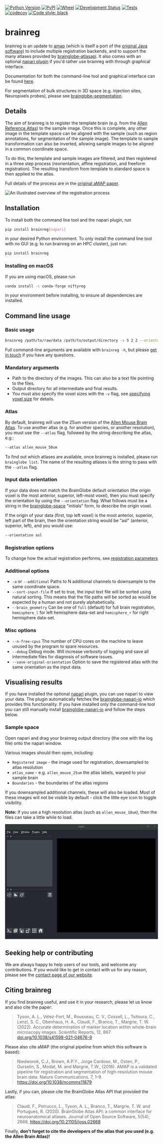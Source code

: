 [![Python Version](https://img.shields.io/pypi/pyversions/brainreg.svg)](https://pypi.org/project/brainreg)
[![PyPI](https://img.shields.io/pypi/v/brainreg.svg)](https://pypi.org/project/brainreg)
[![Wheel](https://img.shields.io/pypi/wheel/brainreg.svg)](https://pypi.org/project/brainreg)
[![Development Status](https://img.shields.io/pypi/status/brainreg.svg)](https://github.com/brainglobe/brainreg)
[![Tests](https://img.shields.io/github/actions/workflow/status/brainglobe/brainreg/test_and_deploy.yml?branch=main)](https://github.com/brainglobe/brainreg/actions)
[![codecov](https://codecov.io/gh/brainglobe/brainreg/branch/main/graph/badge.svg?token=FbPgwBIGnd)](https://codecov.io/gh/brainglobe/brainreg)
[![Code style: black](https://img.shields.io/badge/code%20style-black-000000.svg)](https://github.com/python/black)

# brainreg

brainreg is an update to [amap](https://github.com/SainsburyWellcomeCentre/amap_python) (which is itself a port
of the [original Java software](https://www.nature.com/articles/ncomms11879)) to include multiple registration backends, and to support the many atlases provided by [brainglobe-atlasapi](https://github.com/brainglobe/brainglobe-atlasapi).
It also comes with an optional [napari plugin](https://github.com/brainglobe/brainreg-napari) if you'd rather use brainreg with through graphical interface.

Documentation for both the command-line tool and graphical interface can be found [here](https://brainglobe.info/documentation/brainreg/index.html).

For segmentation of bulk structures in 3D space (e.g. injection sites, Neuropixels probes), please see [brainglobe-segmentation](https://github.com/brainglobe/brainglobe-segmentation).

## Details

The aim of brainreg is to register the template brain (e.g. from the [Allen Reference Atlas](https://mouse.brain-map.org/static/atlas)) to the sample image.
Once this is complete, any other image in the template space can be aligned with the sample (such as region annotations, for segmentation of the sample image).
The template to sample transformation can also be inverted, allowing sample images to be aligned in a common coordinate space.

To do this, the template and sample images are filtered, and then registered in a three step process (reorientation, affine registration, and freeform registration).
The resulting transform from template to standard space is then applied to the atlas.

Full details of the process are in the [original aMAP paper](https://www.nature.com/articles/ncomms11879).

![An illustrated overview of the registration process](https://user-images.githubusercontent.com/13147259/143553945-a046e918-7614-4211-814c-fc840bb0159d.png)

## Installation

To install both the command line tool and the napari plugin, run

```bash
pip install brainreg[napari]
```

in your desired Python environment.
To only install the command line tool with no GUI (e.g. to run brainreg on an HPC cluster), just run:

```bash
pip install brainreg
```

### Installing on macOS

If you are using macOS, please run

```bash
conda install -c conda-forge niftyreg
```

in your environment before installing, to ensure all dependencies are installed.

## Command line usage

### Basic usage

```bash
brainreg /path/to/raw/data /path/to/output/directory -v 5 2 2 --orientation psl
```

Full command-line arguments are available with `brainreg -h`, but please
[get in touch](mailto:code@adamltyson.com?subject=brainreg) if you have any questions.

### Mandatory arguments

- Path to the directory of the images. This can also be a text file pointing to the files.
- Output directory for all intermediate and final results.
- You must also specify the voxel sizes with the `-v` flag, see [specifying voxel size](https://brainglobe.info/documentation/general/image-definition.html#voxel-sizes) for details.

### Atlas

By default, brainreg will use the 25um version of the [Allen Mouse Brain Atlas](https://mouse.brain-map.org/).
To use another atlas (e.g. for another species, or another resolution), you must use the `--atlas` flag, followed by the string describing the atlas, e.g.:

```bash
--atlas allen_mouse_50um
```

To find out which atlases are available, once brainreg is installed, please run `brainglobe list`.
The name of the resulting atlases is the string to pass with the `--atlas` flag.

### Input data orientation

If your data does not match the BrainGlobe default orientation (the origin voxel is the most anterior, superior, left-most voxel), then you must specify the orientation by using the `--orientation` flag.
What follows must be a string in the [brainglobe-space](https://github.com/brainglobe/brainglobe-space) "initials" form, to describe the origin voxel.

If the origin of your data (first, top left voxel) is the most anterior, superior, left part of the brain, then the orientation string would be "asl" (anterior, superior, left), and you would use:

```bash
--orientation asl
```

### Registration options

To change how the actual registration performs, see [registration parameters](https://brainglobe.info/documentation/brainreg/user-guide/parameters.html)

### Additional options

- `-a` or `--additional` Paths to N additional channels to downsample to the same coordinate space.
- `--sort-input-file` If set to true, the input text file will be sorted using natural sorting. This means that the file paths will be sorted as would be expected by a human and not purely alphabetically.
- `--brain_geometry` Can be one of `full` (default) for full brain registration, `hemisphere_l` for left hemisphere data-set and `hemisphere_r` for right hemisphere data-set.

### Misc options

- `--n-free-cpus` The number of CPU cores on the machine to leave unused by the program to spare resources.
- `--debug` Debug mode. Will increase verbosity of logging and save all intermediate files for diagnosis of software issues.
- `--save-original-orientation` Option to save the registered atlas with the same orientation as the input data.

## Visualising results

If you have installed the optional [napari](https://github.com/napari/napari) plugin, you can use napari to view your data.
The plugin automatically fetches the [brainglobe-napari-io](https://github.com/brainglobe/brainglobe-napari-io) which provides this functionality.
If you have installed only the command-line tool you can still manually install [brainglobe-napari-io](https://github.com/brainglobe/brainglobe-napari-io) and follow the steps below.

### Sample space

Open napari and drag your brainreg output directory (the one with the log file) onto the napari window.

Various images should then open, including:

- `Registered image` - the image used for registration, downsampled to atlas resolution
- `atlas_name` - e.g. `allen_mouse_25um` the atlas labels, warped to your sample brain
- `Boundaries` - the boundaries of the atlas regions

If you downsampled additional channels, these will also be loaded.
Most of these images will not be visible by default - click the little eye icon to toggle visibility.

**Note:** If you use a high resolution atlas (such as `allen_mouse_10um`), then the files can take a little while to load.

![GIF illustration of loading brainreg output into napari for visualisation](https://raw.githubusercontent.com/brainglobe/napari-brainreg/master/resources/sample_space.gif)

## Seeking help or contributing
We are always happy to help users of our tools, and welcome any contributions. If you would like to get in contact with us for any reason, please see the [contact page of our website](https://brainglobe.info/contact.html).

## Citing brainreg

If you find brainreg useful, and use it in your research, please let us know and also cite the paper:

> Tyson, A. L., V&eacute;lez-Fort, M.,  Rousseau, C. V., Cossell, L., Tsitoura, C., Lenzi, S. C., Obenhaus, H. A., Claudi, F., Branco, T.,  Margrie, T. W. (2022). Accurate determination of marker location within whole-brain microscopy images. Scientific Reports, 12, 867 [doi.org/10.1038/s41598-021-04676-9](https://doi.org/10.1038/s41598-021-04676-9)

Please also cite aMAP (the original pipeline from which this software is based):

>Niedworok, C.J., Brown, A.P.Y., Jorge Cardoso, M., Osten, P., Ourselin, S., Modat, M. and Margrie, T.W., (2016). AMAP is a validated pipeline for registration and segmentation of high-resolution mouse brain data. Nature Communications. 7, 1–9. <https://doi.org/10.1038/ncomms11879>

Lastly, if you can, please cite the BrainGlobe Atlas API that provided the atlas:

>Claudi, F., Petrucco, L., Tyson, A. L., Branco, T., Margrie, T. W. and Portugues, R. (2020). BrainGlobe Atlas API: a common interface for neuroanatomical atlases. Journal of Open Source Software, 5(54), 2668, <https://doi.org/10.21105/joss.02668>

Finally, **don't forget to cite the developers of the atlas that you used (e.g. the Allen Brain Atlas)!**
